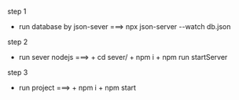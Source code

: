 step 1
 - run database by json-sever ===> npx json-server --watch db.json

step 2
 - run sever nodejs ===> + cd sever/
                         + npm i
                         + npm run startServer

step 3 
 - run project ===> + npm i
                    + npm start